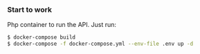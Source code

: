 ### Start to work ###

Php container to run the API. Just run:
```sh
$ docker-compose build
$ docker-compose -f docker-compose.yml --env-file .env up -d
```
